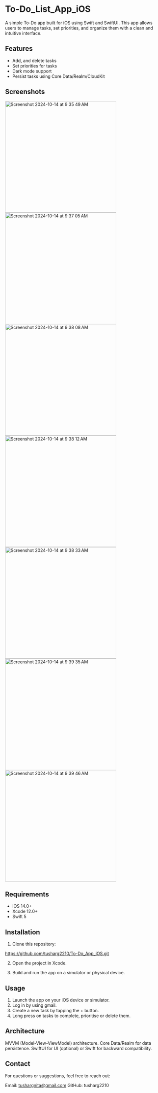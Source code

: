 # To-Do_List_App_iOS

A simple To-Do app built for iOS using Swift and SwiftUI. This app allows users to manage tasks, set priorities, and organize them with a clean and intuitive interface.

## Features

- Add, and delete tasks
- Set priorities for tasks
- Dark mode support
- Persist tasks using Core Data/Realm/CloudKit

## Screenshots

<img width="362" alt="Screenshot 2024-10-14 at 9 35 49 AM" src="https://github.com/user-attachments/assets/b5139813-63fd-4321-840f-4691619d5c8a">
<img width="362" alt="Screenshot 2024-10-14 at 9 37 05 AM" src="https://github.com/user-attachments/assets/0f4bd445-378a-46b2-a1a7-7383582d4e8b">
<img width="362" alt="Screenshot 2024-10-14 at 9 38 08 AM" src="https://github.com/user-attachments/assets/c73928dc-f44b-45f1-8383-32764dab2eba">
<img width="362" alt="Screenshot 2024-10-14 at 9 38 12 AM" src="https://github.com/user-attachments/assets/b65661f6-a707-4a8a-92d2-13b1c865bc09">
<img width="362" alt="Screenshot 2024-10-14 at 9 38 33 AM" src="https://github.com/user-attachments/assets/bd9c9fcc-da97-4259-9eb9-d6c6e6771c2f">
<img width="362" alt="Screenshot 2024-10-14 at 9 39 35 AM" src="https://github.com/user-attachments/assets/f7b3940c-d62c-452b-9541-6f30b5079f8c">
<img width="362" alt="Screenshot 2024-10-14 at 9 39 46 AM" src="https://github.com/user-attachments/assets/d172847f-6b1b-4d4a-b941-319b0489afe2">


## Requirements

- iOS 14.0+
- Xcode 12.0+
- Swift 5


## Installation

1. Clone this repository:
 
https://github.com/tusharg2210/To-Do_App_iOS.git


2. Open the project in Xcode.

3. Build and run the app on a simulator or physical device.

## Usage

1. Launch the app on your iOS device or simulator.
2. Log in by using gmail.
3. Create a new task by tapping the + button.
4. Long press on tasks to complete, prioritise or delete them.


## Architecture

MVVM (Model-View-ViewModel) architecture.
Core Data/Realm for data persistence.
SwiftUI for UI (optional) or Swift for backward compatibility.

## Contact

For questions or suggestions, feel free to reach out:

Email: tushargnita@gmail.com
GitHub: tusharg2210
